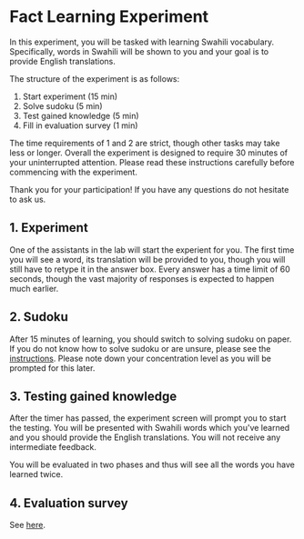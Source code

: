 # Fact Learning Experiment

In this experiment, you will be tasked with learning Swahili vocabulary.
Specifically, words in Swahili will be shown to you and your goal is to provide English translations.

The structure of the experiment is as follows:
1. Start experiment (15 min)
2. Solve sudoku (5 min)
3. Test gained knowledge (5 min)
4. Fill in evaluation survey (1 min)

The time requirements of 1 and 2 are strict, though other tasks may take less or longer.
Overall the experiment is designed to require 30 minutes of your uninterrupted attention.
Please read these instructions carefully before commencing with the experiment.

Thank you for your participation!
If you have any questions do not hesitate to ask us.

## 1. Experiment

One of the assistants in the lab will start the experient for you.
The first time you will see a word, its translation will be provided to you, though you will still have to retype it in the answer box.
Every answer has a time limit of 60 seconds, though the vast majority of responses is expected to happen much earlier.

<!-- 
_C1:_
In the beginning, you will be prompted to select a palette that you think corresponds the most with easy-hard difficulty.
You will see colours on the screen next to each word which represents the estimated difficulty.

_C2:_
You will see colours on the screen next to each word.
For every word, a colour is randomly generated and associated.
-->

## 2. Sudoku

After 15 minutes of learning, you should switch to solving sudoku on paper.
If you do not know how to solve sudoku or are unsure, please see the [instructions](https://sudoku.com/how-to-play/sudoku-rules-for-complete-beginners/).
Please note down your concentration level as you will be prompted for this later.

## 3. Testing gained knowledge

After the timer has passed, the experiment screen will prompt you to start the testing.
You will be presented with Swahili words which you've learned and you should provide the English translations.
You will not receive any intermediate feedback.

You will be evaluated in two phases and thus will see all the words you have learned twice.

## 4. Evaluation survey

See [here](https://docs.google.com/forms/d/e/1FAIpQLSdwzxLC2O-ieFYPUup3rmYarB_MtEiaFm834DSbqHZO2RXklQ/viewform?usp=sf_link).
